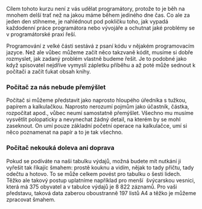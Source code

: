 Cílem tohoto kurzu není z vás udělat programátory, protože to je běh na mnohem
delší trať než na jakou máme během jediného dne čas. Co ale za jeden den
stihneme, je nahlédnout pod pokličku toho, jak vypadá každodenní práce
programátora nebo vývojáře a ochutnat jaké problémy se v programátorské praxi
řeší.

Programování z velké části sestává z psaní kódu v nějakém programovacím
jazyce. Než ale vůbec můžeme začít něco takzvaně kódit, musíme si dobře
rozmyslet, jak zadaný problém vlastně budeme řešit. Je to podobné jako když
spisovatel nejdříve vymyslí zápletku příběhu a až poté může sednout k počítači
a začít ťukat obsah knihy.

### Počítač za nás nebude přemýšlet

Počítač si můžeme představit jako naprosto hloupého úředníka s tužkou, papírem
a kalkulačkou. Naprosto nerozumí pojmům jako účastník, částka, rozpočítat
apod., vůbec neumí samostatně přemýšlet. Všechno mu musíme vysvětlit
polopaticky a nevynechat žádný detail, na kterém by se mohl zaseknout. On umí
pouze základní početní operace na kalkulačce, umí si něco poznamenat na papír
a to je tak všechno.

### Počítač nekouká doleva ani doprava

Pokud se podíváte na naši tabulku výdajů, možná budete mít nutkání ji vyřešit
tak říkajíc šmahem: prostě kouknu a vidím, nějak to tady přičtu, tady odečtu a
hotovo. To se může celkem povést pro tabulku o šesti lidech. Těžko ale takový
postup uplatníme například pro menší  švýcarskou vesnici, která má 375 obyvatel
a v tabulce výdajů je 8 822 záznamů. Pro vaši představu, taková data zaberou
oboustranně 197 listů A4 a těžko je můžeme zpracovat šmahem.
